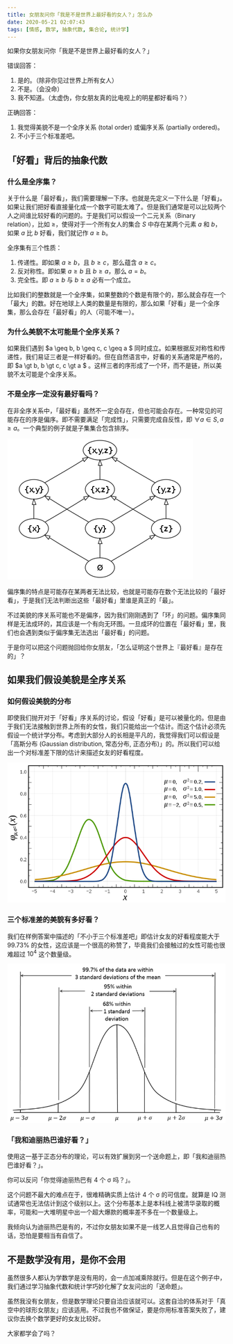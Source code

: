```yaml
---
title: 女朋友问你「我是不是世界上最好看的女人？」怎么办
date: 2020-05-21 02:07:43
tags: [情感, 数学, 抽象代数, 集合论, 统计学]
---
```


如果你女朋友问你「我是不是世界上最好看的女人？」 

错误回答：

1. 是的。（除非你见过世界上所有女人） 
2. 不是。（会没命） 
3. 我不知道。（太虚伪，你女朋友真的比电视上的明星都好看吗？）

正确回答：

1. 我觉得美貌不是一个全序关系 (total order) 或偏序关系 (partially ordered)。
2. 不小于三个标准差吧。

## 「好看」背后的抽象代数

### 什么是全序集？

关于什么是「最好看」，我们需要理解一下序。也就是先定义一下什么是「好看」。如果让我们把好看直接量化成一个数字可能太难了。但是我们通常是可以比较两个人之间谁比较好看的问题的。于是我们可以假设一个二元关系（Binary relation），比如 $\geq$，使得对于一个所有女人的集合 $S$ 中存在某两个元素 $a$ 和 $b$，如果 $a$ 比 $b$ 好看，我们就记作 $a \geq b$。

全序集有三个性质：

1. 传递性。即如果 $a \geq b$，且 $b \geq c$，那么蕴含 $a \geq c$。
2. 反对称性。即如果 $a \geq b$ 且 $b \geq a$，那么 $a = b$。
3. 完全性。即 $a \geq b$ 与 $b \geq a$ 必有一个成立。

比如我们的整数就是一个全序集，如果整数的个数是有限个的，那么就会存在一个「最大」的数。好在地球上人类的数量是有限的，那么如果「好看」是一个全序集，那么会存在「最好看」的人（可能不唯一）。


### 为什么美貌不太可能是个全序关系？

如果我们遇到 $a \geq b, b \geq c, c \geq a $ 同时成立。如果根据反对称性和传递性，我们易证三者是一样好看的。但在自然语言中，好看的关系通常是严格的，即 $a \gt b, b \gt c, c \gt a $ 。这样三者的序形成了一个环，而不是链，所以美貌不太可能是个全序关系。

### 不是全序一定没有最好看吗？

在非全序关系中，「最好看」虽然不一定会存在，但也可能会存在。一种常见的可能存在的序是偏序。即不需要满足「完成性」，只需要完成自反性，即 $\forall a \in S, a \geq a$。一个典型的例子就是子集集合包含排序。

 ![Hasse diagram of powerset of 3](/static/429px-Hasse_diagram_of_powerset_of_3.svg.png)

偏序集的特点是可能存在某两者无法比较，也就是可能存在数个无法比较的「最好看」，于是我们无法判断出这些「最好看」里谁是真正的「最」。

不过美貌的序关系可能也不是偏序，因为我们刚刚遇到了「环」的问题。偏序集同样是无法成环的，其应该是一个有向无环图。一旦成环的位置在「最好看」里，我们也会遇到类似于偏序集无法选出「最好看」的问题。

于是你可以把这个问题抛回给你女朋友，「怎么证明这个世界上『最好看』是存在的」？

## 如果我们假设美貌是全序关系

### 如何假设美貌的分布

即使我们抛开对于「好看」序关系的讨论，假设「好看」是可以被量化的。但是由于我们无法接触到世界上所有的女性，我们只能给出一个估计。而这个估计必须先假设一个统计学分布。考虑到大部分人的长相是平凡的，我觉得我们可以假设是「高斯分布 (Gaussian distribution, 常态分布, 正态分布)」的。所以我们可以给出一个对标准差下限的估计来描述女友的好看程度。

![Normal Distribution](/static/720px-Normal_Distribution_PDF.svg.png)

### 三个标准差的美貌有多好看？

我们在样例答案中描述的「不小于三个标准差吧」即估计女友的好看程度能大于 99.73% 的女性，这应该是一个很高的称赞了，毕竟我们会接触过的女性可能也很难超过 $10^4$ 这个数量级。

![Empirical Rule](/static/Empirical_Rule.PNG)

### 「我和迪丽热巴谁好看？」

使用这一基于正态分布的理论，可以有效扩展到另一个送命题上，即「我和迪丽热巴谁好看？」。

你可以反问「你觉得迪丽热巴有 4 个 σ 吗？」。

这个问题不最大的难点在于，很难精确实质上估计 4 个 σ 的可信度。就算是 IQ 测试通常也无法估计到这个级别以上。这个分布基本上是本科线上被清华录取的概率，可能和一大堆明星中出一个超大爆款的概率差不多在一个数量级上。

我倾向认为迪丽热巴是有的，不过你女朋友如果不是一线艺人且觉得自己也有的话，恐怕是要相当有自信了。

## 不是数学没有用，是你不会用

虽然很多人都认为学数学是没有用的，会一点加减乘除就行。但是在这个例子中，我们通过学习抽象代数和统计学巧妙化解了女友问出的「送命题」。

虽然我没有女朋友，但是数学理论只要自洽应该就可以。这套自洽的体系对于「真空中的球形女朋友」应该适用。不过我也不做保证，要是你用标准答案失败了，建议你去换个数学更好的女友比较好。

大家都学会了吗？
